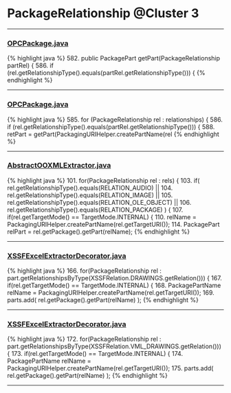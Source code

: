 # PackageRelationship @Cluster 3

***

### [OPCPackage.java](https://searchcode.com/codesearch/view/97406292/)
{% highlight java %}
582. public PackagePart getPart(PackageRelationship partRel) {
586.     if (rel.getRelationshipType().equals(partRel.getRelationshipType())) {
{% endhighlight %}

***

### [OPCPackage.java](https://searchcode.com/codesearch/view/97406292/)
{% highlight java %}
585. for (PackageRelationship rel : relationships) {
586.   if (rel.getRelationshipType().equals(partRel.getRelationshipType())) {
588.       retPart = getPart(PackagingURIHelper.createPartName(rel
{% endhighlight %}

***

### [AbstractOOXMLExtractor.java](https://searchcode.com/codesearch/view/111785571/)
{% highlight java %}
101. for(PackageRelationship rel : rels) {
103.    if( rel.getRelationshipType().equals(RELATION_AUDIO) ||
104.        rel.getRelationshipType().equals(RELATION_IMAGE) ||
105.        rel.getRelationshipType().equals(RELATION_OLE_OBJECT) ||
106.        rel.getRelationshipType().equals(RELATION_PACKAGE) ) {
107.       if(rel.getTargetMode() == TargetMode.INTERNAL) {
110.             relName = PackagingURIHelper.createPartName(rel.getTargetURI());
114.          PackagePart relPart = rel.getPackage().getPart(relName);
{% endhighlight %}

***

### [XSSFExcelExtractorDecorator.java](https://searchcode.com/codesearch/view/111785572/)
{% highlight java %}
166. for(PackageRelationship rel : part.getRelationshipsByType(XSSFRelation.DRAWINGS.getRelation())) {
167.    if(rel.getTargetMode() == TargetMode.INTERNAL) {
168.       PackagePartName relName = PackagingURIHelper.createPartName(rel.getTargetURI());
169.       parts.add( rel.getPackage().getPart(relName) );
{% endhighlight %}

***

### [XSSFExcelExtractorDecorator.java](https://searchcode.com/codesearch/view/111785572/)
{% highlight java %}
172. for(PackageRelationship rel : part.getRelationshipsByType(XSSFRelation.VML_DRAWINGS.getRelation())) {
173.    if(rel.getTargetMode() == TargetMode.INTERNAL) {
174.       PackagePartName relName = PackagingURIHelper.createPartName(rel.getTargetURI());
175.       parts.add( rel.getPackage().getPart(relName) );
{% endhighlight %}

***

